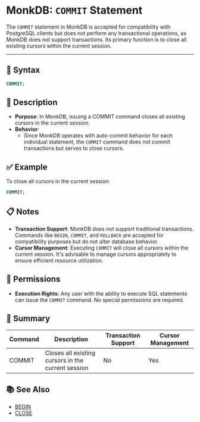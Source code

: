 # MonkDB: `COMMIT` Statement

The `COMMIT` statement in MonkDB is accepted for compatibility with PostgreSQL clients but does not perform any transactional operations, as MonkDB does not support transactions. Its primary function is to close all existing cursors within the current session.

---

## 🧠 Syntax

```sql
COMMIT;
```

## 🚀 Description

- **Purpose**: In MonkDB, issuing a COMMIT command closes all existing cursors in the current session.​
- **Behavior**:
    + Since MonkDB operates with auto-commit behavior for each individual statement, the `COMMIT` command does not commit transactions but serves to close cursors.​

## ✅ Example

To close all cursors in the current session:​

```sql
COMMIT;
```

## 📋 Notes

- **Transaction Support**: MonkDB does not support traditional transactions. Commands like `BEGIN`, `COMMIT`, and `ROLLBACK` are accepted for compatibility purposes but do not alter database behavior. ​
- **Cursor Management**: Executing `COMMIT` will close all cursors within the current session. It's advisable to manage cursors appropriately to ensure efficient resource utilization.

## 🔐 Permissions

- **Execution Rights**: Any user with the ability to execute SQL statements can issue the `COMMIT` command. No special permissions are required.

## 🏁 Summary

| Command | Description                                     | Transaction Support | Cursor Management |
|---------|-------------------------------------------------|---------------------|-------------------|
| COMMIT  | Closes all existing cursors in the current session | No                  | Yes               |

## 📚 See Also

- [BEGIN](./20_BEGIN.md)
- [CLOSE](./21_CLOSE.md)

